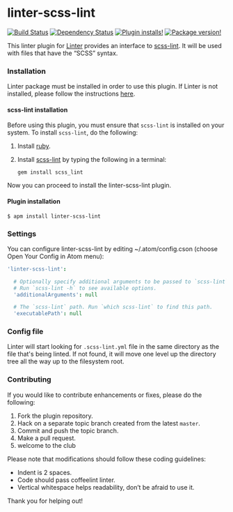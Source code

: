 linter-scss-lint
=========================
[![Build Status](https://travis-ci.org/AtomLinter/linter-scss-lint.svg?branch=master)](https://travis-ci.org/AtomLinter/linter-scss-lint)
[![Dependency Status](https://david-dm.org/AtomLinter/linter-scss-lint.svg)](https://david-dm.org/AtomLinter/linter-scss-lint)
[![Plugin installs!](https://img.shields.io/apm/dm/linter-scss-lint.svg)](https://atom.io/packages/linter-scss-lint)
[![Package version!](https://img.shields.io/apm/v/linter-scss-lint.svg?style=flat)](https://atom.io/packages/linter-scss-lint)

This linter plugin for [Linter](https://github.com/AtomLinter/Linter) provides an interface to [scss-lint](https://github.com/causes/scss-lint). It will be used with files that have the “SCSS” syntax.

### Installation
Linter package must be installed in order to use this plugin. If Linter is not installed, please follow the instructions [here](https://github.com/AtomLinter/Linter).

#### scss-lint installation
Before using this plugin, you must ensure that `scss-lint` is installed on your system. To install `scss-lint`, do the following:

1. Install [ruby](https://www.ruby-lang.org/).

2. Install [scss-lint](https://github.com/causes/scss-lint) by typing the following in a terminal:
   ```
   gem install scss_lint
   ```

Now you can proceed to install the linter-scss-lint plugin.

#### Plugin installation
```
$ apm install linter-scss-lint
```

### Settings
You can configure linter-scss-lint by editing ~/.atom/config.cson (choose Open Your Config in Atom menu):
```cson
'linter-scss-lint':

  # Optionally specify additional arguments to be passed to `scss-lint`.
  # Run `scss-lint -h` to see available options.
  'additionalArguments': null

  # The `scss-lint` path. Run `which scss-lint` to find this path.
  'executablePath': null
```

### Config file
Linter will start looking for `.scss-lint.yml` file in the same directory as the file that's being linted. If not found, it will move one level up the directory tree all the way up to the filesystem root.


### Contributing
If you would like to contribute enhancements or fixes, please do the following:

1. Fork the plugin repository.
1. Hack on a separate topic branch created from the latest `master`.
1. Commit and push the topic branch.
1. Make a pull request.
1. welcome to the club

Please note that modifications should follow these coding guidelines:

- Indent is 2 spaces.
- Code should pass coffeelint linter.
- Vertical whitespace helps readability, don’t be afraid to use it.

Thank you for helping out!
